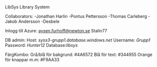 LibSys
Library System

Collaborators: -Jonathan Harlin -Pontus Pettersson -Thomas Carleberg -Jakob Andersson -Desbele

Inlogg till Azure: aysen.furhoff@newton.se Stalin77

DB admin:
Host: *syss3-grupp1.database.windows.net*
Username: *Grupp1*
Password: *Hunter12*
Database:*libsys*

FärgKombo:
Grå/blå för bakgrund: #4A6572
Blå för text: #344955
Orange för knappar m.m: #F9AA33
